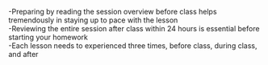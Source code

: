 -Preparing by reading the session overview before class helps tremendously in staying up to pace with the lesson  
-Reviewing the entire session after class within 24 hours is essential before starting your homework  
-Each lesson needs to experienced three times, before class, during class, and after 
